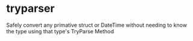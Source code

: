 # tryparser
Safely convert any primative struct or DateTime without needing to know the type using that type's TryParse Method
